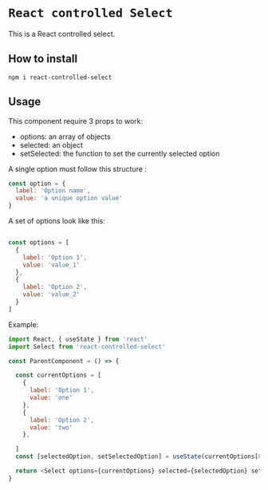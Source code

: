 # `React controlled Select`

This is a React controlled select.

## How to install

`npm i react-controlled-select`

## Usage

This component require 3 props to work:

- options: an array of objects
- selected: an object
- setSelected: the function to set the currently selected option

A single option must follow this structure :

```js
const option = {
  label: 'Option name',
  value: 'a unique option value'
}
```

A set of options look like this:

```js

const options = [
  {
    label: 'Option 1',
    value: 'value_1'
  },
  {
    label: 'Option 2',
    value: 'value_2'
  }
]
```

Example:

```js
import React, { useState } from 'react'
import Select from 'react-controlled-select'

const ParentComponent = () => {

  const currentOptions = [
    {
      label: 'Option 1',
      value: 'one'
    },
    {
      label: 'Option 2',
      value: 'two'
    },

  ]
  const [selectedOption, setSelectedOption] = useState(currentOptions[0])

  return <Select options={currentOptions} selected={selectedOption} setSelected={setSelectedOption} />
}

```
